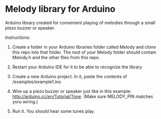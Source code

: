 Melody library for Arduino
==========================

Arduino library created for convenient playing of melodies through a small piezo buzzer or speaker.

Instructions:
1. Create a folder in your Arduino libraries folder called Melody and clone this repo into that folder. The root of your Melody folder should contain Melody.h and the other files from this repo.

2. Restart your Arduino IDE for it to be able to recognize the library

3. Create a new Arduino project. In it, paste the contents of /examples/example1.ino

4. Wire up a piezo buzzer or speaker just like in this example: http://arduino.cc/en/Tutorial/Tone. (Make sure MELODY_PIN matches yoru wiring.)

5. Run it. You should hear some tunes play.


